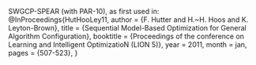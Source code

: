SWGCP-SPEAR (with PAR-10), as first used in:
@InProceedings{HutHooLey11,
  author =	 {F. Hutter and H.~H. Hoos and K. Leyton-Brown},
  title =	 {Sequential Model-Based Optimization for General Algorithm Configuration},
  booktitle = {Proceedings of the conference on Learning and Intelligent OptimizatioN (LION 5)},
  year =	 2011,
  month =    jan,
  pages = {507-523},
}
